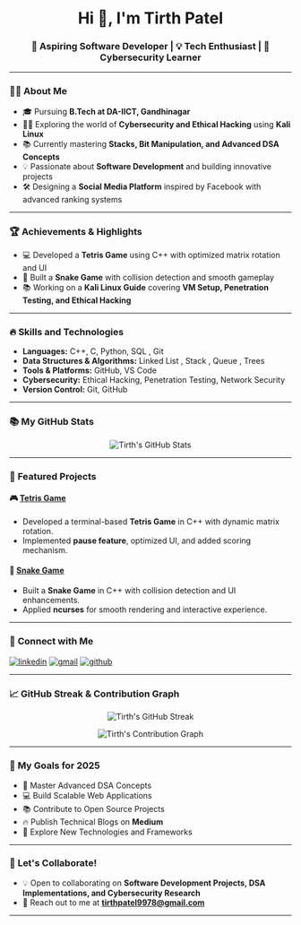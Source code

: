 <!-- Profile Header -->
<h1 align="center">Hi 👋, I'm Tirth Patel</h1>
<h3 align="center">🚀 Aspiring Software Developer | 💡 Tech Enthusiast | 🔐 Cybersecurity Learner</h3>

---

### 👨‍💻 **About Me**

- 🎓 Pursuing **B.Tech at DA-IICT, Gandhinagar**  
- 🕵️‍♂️ Exploring the world of **Cybersecurity and Ethical Hacking** using **Kali Linux**  
- 📚 Currently mastering **Stacks, Bit Manipulation, and Advanced DSA Concepts**  
- 💡 Passionate about **Software Development** and building innovative projects  
- 🛠️ Designing a **Social Media Platform** inspired by Facebook with advanced ranking systems  

---

### 🏆 **Achievements & Highlights**

- 💻 Developed a **Tetris Game** using C++ with optimized matrix rotation and UI  
- 🧩 Built a **Snake Game** with collision detection and smooth gameplay  
- 📚 Working on a **Kali Linux Guide** covering **VM Setup, Penetration Testing, and Ethical Hacking**   

---

### 🔥 **Skills and Technologies**

- **Languages:** C++, C, Python, SQL , Git 
- **Data Structures & Algorithms:** Linked List , Stack , Queue , Trees 
- **Tools & Platforms:** GitHub, VS Code 
- **Cybersecurity:** Ethical Hacking, Penetration Testing, Network Security  
- **Version Control:** Git, GitHub 

---

### 📚 **My GitHub Stats**

<p align="center">
  <img src="https://github-readme-stats.vercel.app/api?username=Tirth9978&show_icons=true&theme=dark&count_private=true" alt="Tirth's GitHub Stats" />
</p>

---

### 🌟 **Featured Projects**

#### 🎮 [Tetris Game](https://github.com/Tirth9978/Tetris_Game)
- Developed a terminal-based **Tetris Game** in C++ with dynamic matrix rotation.
- Implemented **pause feature**, optimized UI, and added scoring mechanism.

#### 🐍 [Snake Game](https://github.com/Tirth9978/Snake_Game)
- Built a **Snake Game** in C++ with collision detection and UI enhancements.
- Applied **ncurses** for smooth rendering and interactive experience.


---

### 📢 **Connect with Me**

<p align="left">
<a href="https://www.linkedin.com/in/tirth-patel-34635832a/" target="_blank"><img align="center" src="https://img.icons8.com/color/48/000000/linkedin.png" alt="linkedin" /></a>
<a href="mailto:tirthpatel9978@gmail.com" target="_blank"><img align="center" src="https://img.icons8.com/fluency/48/000000/gmail.png" alt="gmail" /></a>
<a href="https://www.github.com/Tirth9978" target="_blank"><img align="center" src="https://img.icons8.com/material-outlined/48/000000/github.png" alt="github" /></a>
</p>

---

### 📈 **GitHub Streak & Contribution Graph**

<p align="center">
  <img src="https://github-readme-streak-stats.herokuapp.com/?user=Tirth9978&theme=dark" alt="Tirth's GitHub Streak" />
</p>

<p align="center">
  <img src="https://activity-graph.herokuapp.com/graph?username=Tirth9978&theme=react-dark" alt="Tirth's Contribution Graph" />
</p>

---

### 🚀 **My Goals for 2025**

- 🥇 Master Advanced DSA Concepts  
- 💻 Build Scalable Web Applications  
- 📚 Contribute to Open Source Projects  
- 🔥 Publish Technical Blogs on **Medium**  
- 🎯 Explore New Technologies and Frameworks  

---

### 💬 **Let's Collaborate!**

- 💡 Open to collaborating on **Software Development Projects, DSA Implementations, and Cybersecurity Research**
- 📧 Reach out to me at **[tirthpatel9978@gmail.com](mailto:tirthpatel9978@gmail.com)**

---

